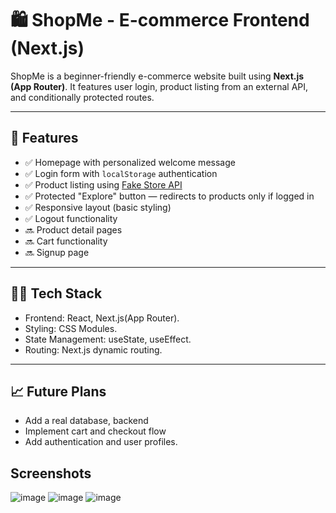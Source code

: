 # 🛍️ ShopMe - E-commerce Frontend (Next.js)

ShopMe is a beginner-friendly e-commerce website built using **Next.js (App Router)**. It features user login, product listing from an external API, and conditionally protected routes.

---

## 🚀 Features

- ✅ Homepage with personalized welcome message
- ✅ Login form with `localStorage` authentication
- ✅ Product listing using [Fake Store API](https://fakestoreapi.com/)
- ✅ Protected "Explore" button — redirects to products only if logged in
- ✅ Responsive layout (basic styling)
- ✅ Logout functionality
- 🔜 Product detail pages
- 🔜 Cart functionality
- 🔜 Signup page

---

## 🧑‍💻 Tech Stack

- Frontend: React, Next.js(App Router).
- Styling: CSS Modules.
- State Management: useState, useEffect.
- Routing: Next.js dynamic routing.
  



---

## 📈 Future Plans

- Add a real database, backend
- Implement cart and checkout flow
- Add authentication and user profiles.

## Screenshots
![image](https://github.com/user-attachments/assets/a0faaced-bed0-4015-99e8-b03d05a7a2c5)
![image](https://github.com/user-attachments/assets/ca0db1fa-813d-417e-9b47-d74e6283fe4c)
![image](https://github.com/user-attachments/assets/8482a8f7-5dc7-467a-91ed-e3ec5b2bb1b2)




